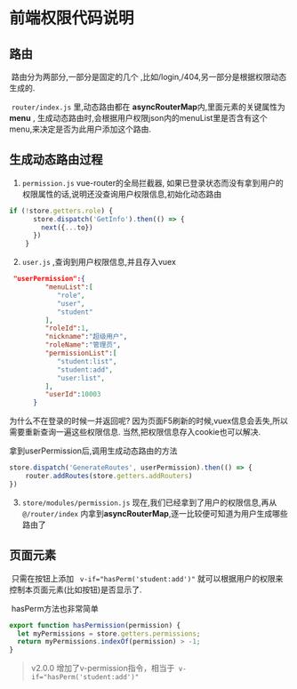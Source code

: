 # 前端权限代码说明

## 路由

​	路由分为两部分,一部分是固定的几个 ,比如/login,/404,另一部分是根据权限动态生成的.

​	`router/index.js`  里,动态路由都在 **asyncRouterMap**内,里面元素的关键属性为**menu** , 生成动态路由时,会根据用户权限json内的menuList里是否含有这个menu,来决定是否为此用户添加这个路由.

## 生成动态路由过程



1.  `permission.js`   vue-router的全局拦截器, 如果已登录状态而没有拿到用户的权限属性的话,说明还没查询用户权限信息,初始化动态路由

   ```javascript
   if (!store.getters.role) {
         store.dispatch('GetInfo').then(() => {
           next({...to})
         })
       }
   ```

2. `user.js` ,查询到用户权限信息,并且存入vuex

```json
 "userPermission":{  
         "menuList":[  
            "role",
            "user",
            "student"
         ],
         "roleId":1,
         "nickname":"超级用户",
         "roleName":"管理员",
         "permissionList":[  
            "student:list",
            "student:add",
            "user:list",
         ],
         "userId":10003
      }
```

为什么不在登录的时候一并返回呢? 因为页面F5刷新的时候,vuex信息会丢失,所以需要重新查询一遍这些权限信息. 当然,把权限信息存入cookie也可以解决.

拿到userPermission后,调用生成动态路由的方法

```javascript
store.dispatch('GenerateRoutes', userPermission).then(() => {
    router.addRoutes(store.getters.addRouters)
})
```

3. `store/modules/permission.js` 现在,我们已经拿到了用户的权限信息,再从`@/router/index` 内拿到**asyncRouterMap**,逐一比较便可知道为用户生成哪些路由了

## 页面元素

​	只需在按钮上添加 ` v-if="hasPerm('student:add')"` 就可以根据用户的权限来控制本页面元素(比如按钮)是否显示了.

​	hasPerm方法也非常简单 

```javascript
export function hasPermission(permission) {
  let myPermissions = store.getters.permissions;
  return myPermissions.indexOf(permission) > -1;
}
```
> v2.0.0 增加了v-permission指令，相当于` v-if="hasPerm('student:add')"`



